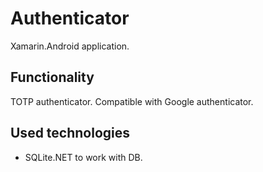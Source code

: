 # Authenticator
Xamarin.Android application.
## Functionality
TOTP authenticator. Compatible with Google authenticator.
## Used technologies
- SQLite.NET to work with DB.
